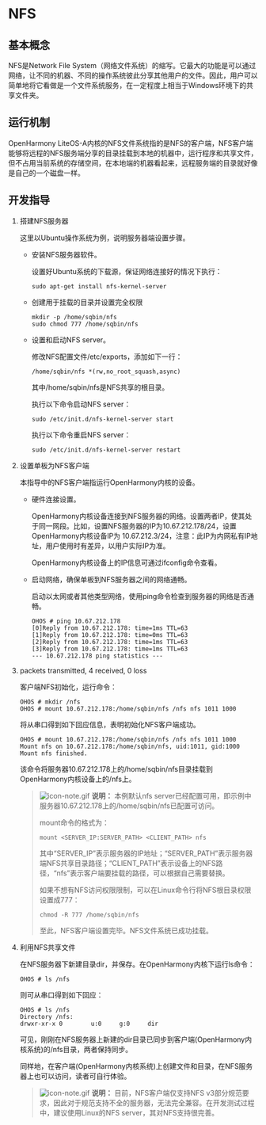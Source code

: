 # NFS


## 基本概念

NFS是Network File System（网络文件系统）的缩写。它最大的功能是可以通过网络，让不同的机器、不同的操作系统彼此分享其他用户的文件。因此，用户可以简单地将它看做是一个文件系统服务，在一定程度上相当于Windows环境下的共享文件夹。


## 运行机制

OpenHarmony LiteOS-A内核的NFS文件系统指的是NFS的客户端，NFS客户端能够将远程的NFS服务端分享的目录挂载到本地的机器中，运行程序和共享文件，但不占用当前系统的存储空间，在本地端的机器看起来，远程服务端的目录就好像是自己的一个磁盘一样。


## 开发指导

1. 搭建NFS服务器

   这里以Ubuntu操作系统为例，说明服务器端设置步骤。

   - 安装NFS服务器软件。

     设置好Ubuntu系统的下载源，保证网络连接好的情况下执行：


     ```
     sudo apt-get install nfs-kernel-server
     ```

   - 创建用于挂载的目录并设置完全权限

  
     ```
     mkdir -p /home/sqbin/nfs
     sudo chmod 777 /home/sqbin/nfs
     ```

   - 设置和启动NFS server。

     修改NFS配置文件/etc/exports，添加如下一行：


     ```
     /home/sqbin/nfs *(rw,no_root_squash,async)
     ```

     其中/home/sqbin/nfs是NFS共享的根目录。

     执行以下命令启动NFS server：


     ```
     sudo /etc/init.d/nfs-kernel-server start
     ```

     执行以下命令重启NFS server：


     ```
     sudo /etc/init.d/nfs-kernel-server restart
     ```

2. 设置单板为NFS客户端

   本指导中的NFS客户端指运行OpenHarmony内核的设备。

   - 硬件连接设置。

     OpenHarmony内核设备连接到NFS服务器的网络。设置两者IP，使其处于同一网段。比如，设置NFS服务器的IP为10.67.212.178/24，设置OpenHarmony内核设备IP为 
  10.67.212.3/24，注意：此IP为内网私有IP地址，用户使用时有差异，以用户实际IP为准。

     OpenHarmony内核设备上的IP信息可通过ifconfig命令查看。

   - 启动网络，确保单板到NFS服务器之间的网络通畅。

     启动以太网或者其他类型网络，使用ping命令检查到服务器的网络是否通畅。


     ```
     OHOS # ping 10.67.212.178
     [0]Reply from 10.67.212.178: time=1ms TTL=63
     [1]Reply from 10.67.212.178: time=0ms TTL=63
     [2]Reply from 10.67.212.178: time=1ms TTL=63
     [3]Reply from 10.67.212.178: time=1ms TTL=63
     --- 10.67.212.178 ping statistics ---
3. packets transmitted, 4 received, 0 loss

   客户端NFS初始化，运行命令：


   ```
   OHOS # mkdir /nfs
   OHOS # mount 10.67.212.178:/home/sqbin/nfs /nfs nfs 1011 1000
   ```

   将从串口得到如下回应信息，表明初始化NFS客户端成功。


   ```
   OHOS # mount 10.67.212.178:/home/sqbin/nfs /nfs nfs 1011 1000
   Mount nfs on 10.67.212.178:/home/sqbin/nfs, uid:1011, gid:1000
   Mount nfs finished.
   ```

   该命令将服务器10.67.212.178上的/home/sqbin/nfs目录挂载到OpenHarmony内核设备上的/nfs上。

   > ![icon-note.gif](public_sys-resources/icon-note.gif) **说明：**
   > 本例默认nfs server已经配置可用，即示例中服务器10.67.212.178上的/home/sqbin/nfs已配置可访问。
   > 
   > mount命令的格式为：
   > 
   > 
   > ```
   > mount <SERVER_IP:SERVER_PATH> <CLIENT_PATH> nfs
   > ```
   > 
   > 其中“SERVER_IP”表示服务器的IP地址；“SERVER_PATH”表示服务器端NFS共享目录路径；“CLIENT_PATH”表示设备上的NFS路径，“nfs”表示客户端要挂载的路径，可以根据自己需要替换。
   > 
   > 如果不想有NFS访问权限限制，可以在Linux命令行将NFS根目录权限设置成777：
   > 
   > 
   > ```
   > chmod -R 777 /home/sqbin/nfs
   > ```
   > 
   > 至此，NFS客户端设置完毕。NFS文件系统已成功挂载。

4. 利用NFS共享文件

   在NFS服务器下新建目录dir，并保存。在OpenHarmony内核下运行ls命令：

   ```
   OHOS # ls /nfs
   ```

   则可从串口得到如下回应：


   ```
   OHOS # ls /nfs 
   Directory /nfs:                 
   drwxr-xr-x 0        u:0     g:0     dir
   ```

   可见，刚刚在NFS服务器上新建的dir目录已同步到客户端(OpenHarmony内核系统)的/nfs目录，两者保持同步。

   同样地，在客户端(OpenHarmony内核系统)上创建文件和目录，在NFS服务器上也可以访问，读者可自行体验。

   > ![icon-note.gif](public_sys-resources/icon-note.gif) **说明：**
   > 目前，NFS客户端仅支持NFS v3部分规范要求，因此对于规范支持不全的服务器，无法完全兼容。在开发测试过程中，建议使用Linux的NFS server，其对NFS支持很完善。
